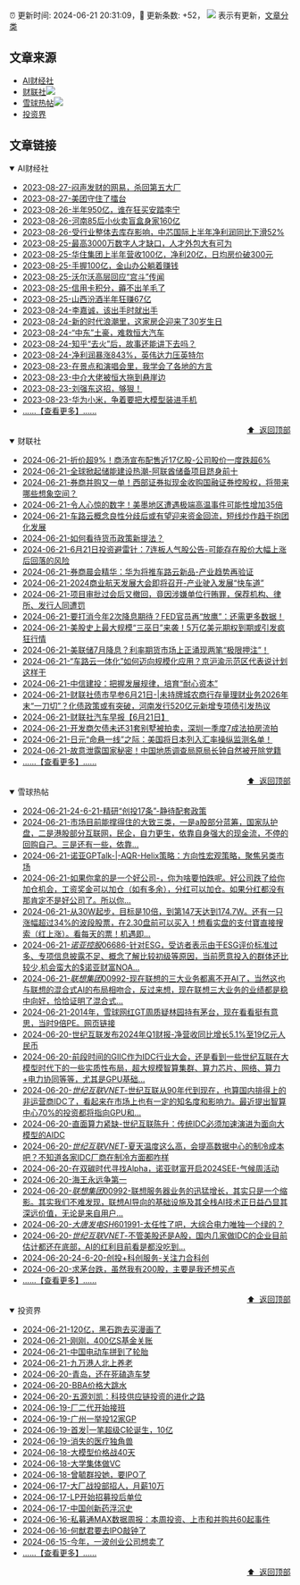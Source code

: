 ##

:alarm_clock: 更新时间: 2024-06-21 20:31:09，:rocket: 更新条数: +52， ![](/assets/dot.png) 表示有更新，[文章分类](/TAGS.md)

## 文章来源

- [AI财经社](#ai财经社)  
- [财联社](#财联社)![](/assets/dot.png)   
- [雪球热帖](#雪球热帖)![](/assets/dot.png)   
- [投资界](#投资界)  

## 文章链接

<details open>
<summary id="ai财经社">
 AI财经社
</summary>


- [2023-08-27-闷声发财的网易，杀回第五大厂](https://www.aicaijing.com.cn/article/18610)  
- [2023-08-27-美团守住了擂台](https://www.aicaijing.com.cn/article/18611)  
- [2023-08-26-半年950亿，谁在狂买安踏李宁](https://www.aicaijing.com.cn/article/18607)  
- [2023-08-26-河南85后小伙卖盲盒身家160亿](https://www.aicaijing.com.cn/article/18608)  
- [2023-08-26-受行业整体去库存影响，中芯国际上半年净利润同比下滑52%](https://www.aicaijing.com.cn/article/18609)  
- [2023-08-25-最高3000万数字人才缺口，人才外包大有可为](https://www.aicaijing.com.cn/article/18601)  
- [2023-08-25-华住集团上半年营收100亿，净利20亿，日均房价破300元](https://www.aicaijing.com.cn/article/18602)  
- [2023-08-25-手握100亿，金山办公躺着赚钱](https://www.aicaijing.com.cn/article/18603)  
- [2023-08-25-沃尔沃高层回应“宫斗”传闻](https://www.aicaijing.com.cn/article/18604)  
- [2023-08-25-信用卡积分，薅不出羊毛了](https://www.aicaijing.com.cn/article/18605)  
- [2023-08-25-山西汾酒半年狂赚67亿](https://www.aicaijing.com.cn/article/18606)  
- [2023-08-24-李嘉诚，该出手时就出手](https://www.aicaijing.com.cn/article/18596)  
- [2023-08-24-新的时代浪潮里，这家房企迎来了30岁生日](https://www.aicaijing.com.cn/article/18597)  
- [2023-08-24-“中东”土豪，难救恒大汽车](https://www.aicaijing.com.cn/article/18598)  
- [2023-08-24-知乎“去火”后，故事还能讲下去吗？](https://www.aicaijing.com.cn/article/18599)  
- [2023-08-24-净利润暴涨843%，英伟达力压英特尔](https://www.aicaijing.com.cn/article/18600)  
- [2023-08-23-在景点和演唱会里，我学会了各地的方言](https://www.aicaijing.com.cn/article/18591)  
- [2023-08-23-中介大佬被恒大拖到悬崖边](https://www.aicaijing.com.cn/article/18592)  
- [2023-08-23-刘强东这招，够狠！](https://www.aicaijing.com.cn/article/18593)  
- [2023-08-23-华为小米，争着要把大模型装进手机](https://www.aicaijing.com.cn/article/18594)  
- [......【查看更多】......](/details/AI财经社.md)

<div align="right"><a href="#文章来源">⬆ &nbsp;返回顶部</a></div>
</details>

<details open>
<summary id="财联社">
 财联社
</summary>


- [2024-06-21-折价超9%！商汤宣布配售近17亿股-公司股价一度跌超6%](https://www.cls.cn/detail/1710759)  
- [2024-06-21-全球掀起储能建设热潮-阿联酋储备项目跻身前十](https://www.cls.cn/detail/1710728)  
- [2024-06-21-券商并购又一单！西部证券拟现金收购国融证券控股权，将带来哪些想象空间？](https://www.cls.cn/detail/1710741)  
- [2024-06-21-令人心惊的数字！美墨地区遭遇极端高温事件可能性增加35倍](https://www.cls.cn/detail/1710706)  
- [2024-06-21-车路云概念良性分歧后或有望迎来资金回流，短线炒作趋于抱团化发展](https://www.cls.cn/detail/1710680)  
- [2024-06-21-如何看待货币政策新提法？](https://www.cls.cn/detail/1710618)  
- [2024-06-21-6月21日投资避雷针：7连板人气股公告-可能存在股价大幅上涨后回落的风险](https://www.cls.cn/detail/1710596)  
- [2024-06-21-券商晨会精华：华为将推车路云新品-产业趋势再验证](https://www.cls.cn/detail/1710588)  
- [2024-06-21-2024商业航天发展大会即将召开-产业驶入发展“快车道”](https://www.cls.cn/detail/1710569)  
- [2024-06-21-项目审批过会后又撤回，竟因涉嫌单位行贿罪，保荐机构、律所、发行人同遭罚](https://www.cls.cn/detail/1710620)  
- [2024-06-21-要打消今年2次降息期待？FED官员再“放鹰”：还需更多数据！](https://www.cls.cn/detail/1710603)  
- [2024-06-21-美股史上最大规模“三巫日”来袭！5万亿美元期权到期或引发疯狂行情](https://www.cls.cn/detail/1710610)  
- [2024-06-21-美联储7月降息？利率期货市场上正涌现两笔“极限押注”！](https://www.cls.cn/detail/1710643)  
- [2024-06-21-“车路云一体化”如何迈向规模化应用？京沪渝示范区代表说计划这样干](https://www.cls.cn/detail/1710686)  
- [2024-06-21-中信建投：把握发展规律，培育“耐心资本”](https://www.cls.cn/detail/1710614)  
- [2024-06-21-财联社债市早参6月21日-|未持牌城农商行存量理财业务2026年末“一刀切”？化债政策或有突破，河南发行520亿元新增专项债引发热议](https://www.cls.cn/detail/1710602)  
- [2024-06-21-财联社汽车早报【6月21日】](https://www.cls.cn/detail/1710632)  
- [2024-06-21-开发商欠债未还31套别墅被拍卖，深圳一季度7成法拍房流拍](https://www.cls.cn/detail/1710679)  
- [2024-06-21-日元“命悬一线”之际：美国将日本列入汇率操纵监测名单！](https://www.cls.cn/detail/1710748)  
- [2024-06-21-故意泄露国家秘密！中国地质调查局原局长钟自然被开除党籍](https://www.cls.cn/detail/1710802)  
- [......【查看更多】......](/details/财联社.md)

<div align="right"><a href="#文章来源">⬆ &nbsp;返回顶部</a></div>
</details>

<details open>
<summary id="雪球热帖">
 雪球热帖
</summary>


- [2024-06-21-24-6-21-精研“创投17条”-静待配套政策](https://xueqiu.com/8772786299/294686631)  
- [2024-06-21-市场目前能撑得住的大致三类，一是a股部分蓝筹，国家队护盘，二是港股部分互联网，民企，自力更生，依靠自身强大的现金流，不停的回购自己。三是还有一些，依靠...](https://xueqiu.com/4111857140/294674739)  
- [2024-06-21-诺亚GPTalk-|-AQR-Helix策略：方向性宏观策略，聚焦另类市场](https://xueqiu.com/4712978991/294640571)  
- [2024-06-21-如果你拿的是一个好公司-，你为啥要怕跌呢。好公司跌了给你加仓机会，工资奖金可以加仓（如有多余），分红可以加仓。如果分红都没有那肯定不是好公司了。所以你...](https://xueqiu.com/9887656769/294608148)  
- [2024-06-21-从30W起步，目标是10倍，到第147天达到174.7W。还有一只涨幅超过34%的波段股票，在2.30盘前可以买入！想看实盘的支付寶直接搜索（红上涨）。看每天的票！机遇即...](https://xueqiu.com/1925434199/294651260)  
- [2024-06-21-$诺亚控股06686$-针对ESG，受访者表示由于ESG评价标准过多、专项信息披露不足、概念了解比较初级等原因，当前愿意投入的群体还比较少,机会蛮大的$诺亚财富NOA...](https://xueqiu.com/4342399646/294631965)  
- [2024-06-21-$联想集团00992$-现在联想的三大业务都离不开AI了，当然这也与联想的混合式AI的布局相吻合，反过来想，现在联想三大业务的业绩都是稳中向好，恰恰证明了混合式...](https://xueqiu.com/7066397951/294636193)  
- [2024-06-21-2014年，雪球网红GT周质疑林园持有茅台，现在看看挺有意思，当时9倍PE。网页链接](https://xueqiu.com/3393395193/294638310)  
- [2024-06-20-世纪互联发布2024年Q1财报-净营收同比增长5.1%至19亿元人民币](https://xueqiu.com/6990276842/294547919)  
- [2024-06-20-前段时间的GIIC作为IDC行业大会，还是看到一些世纪互联在大模型时代下的一些实质性布局，超大规模智算集群、算力芯片、网络、算力+电力协同等等，尤其是GPU基础...](https://xueqiu.com/9671841227/294540039)  
- [2024-06-20-$世纪互联VNET$-世纪互联从90年代到现在，也算国内排得上的非运营商IDC了，看起来在市场上也有一定的知名度和影响力。最近提出智算中心70%的投资都将指向GPU和...](https://xueqiu.com/2485197272/294533762)  
- [2024-06-20-直面算力紧缺-世纪互联陈升：传统IDC必须加速演进为面向大模型的AIDC](https://xueqiu.com/4328439158/294530084)  
- [2024-06-20-$世纪互联VNET$-夏天温度这么高，会提高数据中心的制冷成本吧？不知道各家IDC厂商在制冷方面都咋样](https://xueqiu.com/8673785171/294529624)  
- [2024-06-20-在双碳时代寻找Alpha，诺亚财富开启2024SEE-气候周活动](https://xueqiu.com/7255826520/294514140)  
- [2024-06-20-海王永远争第一](https://xueqiu.com/1760673340/294466172)  
- [2024-06-20-$联想集团00992$-联想服务器业务的迅猛增长，其实只是一个缩影。其实我们不难发现，联想AI导向的基础设施及其全栈AI技术正日益凸显其深远价值，无论是来自用户...](https://xueqiu.com/7069166318/294446249)  
- [2024-06-20-$大唐发电SH601991$-太任性了吧，大综合电力唯独一个绿的？](https://xueqiu.com/2241249492/294484745)  
- [2024-06-20-$世纪互联VNET$-不管美股还是A股，国内几家做IDC的企业目前估计都还在底部，AI的红利目前看是都没吃到…](https://xueqiu.com/1841859066/294518226)  
- [2024-06-20-24-6-20-创投+科创服务-关注力合科创](https://xueqiu.com/8772786299/294534434)  
- [2024-06-20-求茅台跌，虽然我有200股，主要是我还想买点](https://xueqiu.com/8790885129/294502392)  
- [......【查看更多】......](/details/雪球热帖.md)

<div align="right"><a href="#文章来源">⬆ &nbsp;返回顶部</a></div>
</details>

<details open>
<summary id="投资界">
 投资界
</summary>


- [2024-06-21-120亿，黑石跑去买漫画了](https://posts.careerengine.us/p/667505d47883455875bd7697)  
- [2024-06-21-刚刚，400亿S基金关账](https://posts.careerengine.us/p/667505e46dd30759206906c6)  
- [2024-06-21-中国电动车拼到了轮胎](https://posts.careerengine.us/p/667505e46dd30759206906bd)  
- [2024-06-21-九万港人北上养老](https://posts.careerengine.us/p/667505f7b96b7159555c501f)  
- [2024-06-20-青岛，还在死磕造车梦](https://posts.careerengine.us/p/66737bedb57ef4351461073f)  
- [2024-06-20-BBA价格大跳水](https://posts.careerengine.us/p/66737bde362eae34f60422b3)  
- [2024-06-20-五源刘凯：科技供应链投资的进化之路](https://posts.careerengine.us/p/66737bde362eae34f60422bb)  
- [2024-06-19-厂二代开始接班](https://posts.careerengine.us/p/66722f205113b4676d284c1d)  
- [2024-06-19-广州一举投12家GP](https://posts.careerengine.us/p/66722f205113b4676d284c15)  
- [2024-06-19-首发|一笔超级C轮诞生，10亿](https://posts.careerengine.us/p/66722f205113b4676d284c0d)  
- [2024-06-19-消失的医疗独角兽](https://posts.careerengine.us/p/66722f2ff95bbe678f2c2e63)  
- [2024-06-18-大模型价格战40天](https://posts.careerengine.us/p/66713fc1f7253a1e2e703db7)  
- [2024-06-18-大学集体做VC](https://posts.careerengine.us/p/66713fc1f7253a1e2e703dbf)  
- [2024-06-18-曾毓群投她，要IPO了](https://posts.careerengine.us/p/66713fb3f9a5bc1dc0cf5b5b)  
- [2024-06-17-大厂战投部招人，月薪10万](https://posts.careerengine.us/p/667050892b8b244bed6e1e11)  
- [2024-06-17-LP开始招募投后单位](https://posts.careerengine.us/p/6670508a2b8b244bed6e1e19)  
- [2024-06-17-中国创新药浮沉史](https://posts.careerengine.us/p/6670508a2b8b244bed6e1e28)  
- [2024-06-16-私募通MAX数据周报：本周投资、上市和并购共60起事件](https://posts.careerengine.us/p/666ee3139f458d792278acfa)  
- [2024-06-16-何猷君要去IPO敲钟了](https://posts.careerengine.us/p/666ee300c3464b78a97c6a76)  
- [2024-06-15-今年，一波创业公司想卖了](https://posts.careerengine.us/p/666d449be60f530537516727)  
- [......【查看更多】......](/details/投资界.md)

<div align="right"><a href="#文章来源">⬆ &nbsp;返回顶部</a></div>
</details>
